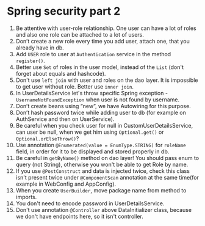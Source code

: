 # Spring security part 2

1. Be attentive with user-role relationship. One user can have a lot of roles and also one role can be attached to a lot of users.
2. Don’t create a new role every time you add user, attach one, that you already have in db.
3. Add `USER` role to user at `Authentication` service in the method `register()`.
4. Better use `Set` of roles in the user model, instead of the `List` (don't forget about equals and hashcode).
5. Don't use `left join` with user and roles on the dao layer. It is impossible to get user without role. Better use `inner join`.
6. In UserDetailsService let's throw specific Spring exception - `UsernameNotFoundException` when user is not found by username.
7. Don’t create beans using “new”, we have Autowiring for this purpose.
8. Don’t hash password twice while adding user to db (for example on AuthService and then on UserService).
9. Be careful when you check user for null in CustomUserDetailsService, can user be null, when we get him using `Optional.get()` or `Optional.orElseThrow()`?
10. Use annotation `@Enumerated(value = EnumType.STRING)` for `roleName` field, in order for it
    to be displayed and stored properly in db.
11. Be careful in `getByName()` method on dao layer! You should pass enum to query (not String), 
    otherwise you won't be able to get Role by name.
12. If you use `@PostConstruct` and data is injected twice, check this class isn't present twice under
    `@ComponentScan` annotation at the same time(for example in WebConfig and AppConfig).
13. When you create `UserBuilder`, move package name from method to imports.
14. You don't need to encode password in UserDetailsService.
15. Don't use annotation `@Controller` above DataInitializer class, because we don't have endpoints here, so it isn't controller.
